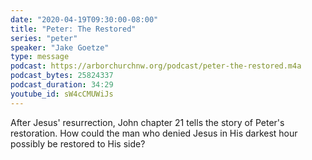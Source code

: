 ```yaml
---
date: "2020-04-19T09:30:00-08:00"
title: "Peter: The Restored"
series: "peter"
speaker: "Jake Goetze"
type: message
podcast: https://arborchurchnw.org/podcast/peter-the-restored.m4a
podcast_bytes: 25824337
podcast_duration: 34:29
youtube_id: sW4cCMUWiJs
---
```


After Jesus' resurrection, John chapter 21 tells the story of Peter's restoration. How could the man who denied Jesus in His darkest hour possibly be restored to His side?
